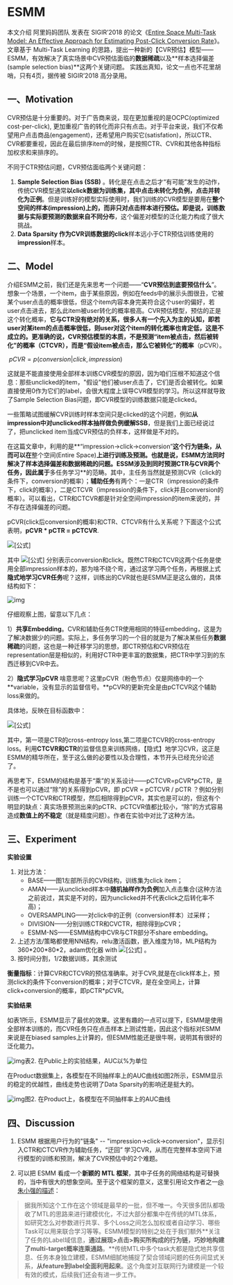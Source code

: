 # ESMM

本文介绍 阿里妈妈团队 发表在 SIGIR’2018 的论文《[Entire Space Multi-Task Model: An Eﬀective Approach for Estimating Post-Click Conversion Rate](https://link.zhihu.com/?target=https%3A//arxiv.org/abs/1804.07931)》。文章基于 Multi-Task Learning 的思路，提出一种新的【CVR预估】模型——ESMM，有效解决了真实场景中CVR预估面临的**数据稀疏**以及**样本选择偏差(sample selection bias)**这两个关键问题。 实践出真知，论文一点也不花里胡哨，只有4页，据传被 SIGIR’2018 高分录用。

## 一、Motivation

CVR预估是十分重要的。对于广告商来说，现在更加重视的是OCPC(optimized cost-per-click), 更加重视广告的转化而非只有点击。对于平台来说，我们不仅希望用户点击商品(engagement)，还希望用户购买它(satisfation)，所以CTR、CVR都要重视，因此在最后排序item的时候，是按照CTR、CVR和其他各种指标加权求和来排序的。

不同于CTR预估问题，CVR预估面临两个关键问题：

1. **Sample Selection Bias (SSB)** 。转化是在点击之后才“有可能”发生的动作，传统CVR模型通常**以click数据为训练集，其中点击未转化为负例，点击并转化为正例**。但是训练好的模型实际使用时，我们训练的CVR模型是要用在**整个空间的样本(impression)**上的，而非只对点击样本进行预估。即是说，训练数据与实际要预测的数据**来自不同分布**，这个偏差对模型的泛化能力构成了很大挑战。
2. **Data Sparsity **作为CVR训练数据的**click**样本远小于CTR预估训练使用的**impression**样本。



## 二、Model

介绍ESMM之前，我们还是先来思考一个问题——“**CVR预估到底要预估什么**”。想象一个场景，一个item，由于某些原因，例如在feeds中的展示头图很丑，它被某个user点击的概率很低，但这个item内容本身完美符合这个user的偏好，若user点击进去，那么此item被user转化的概率极高。CVR预估模型，预估的正是这个转化概率，**它与CTR没有绝对的关系，很多人有一个先入为主的认知，即若user对某item的点击概率很低，则user对这个item的转化概率也肯定低，这是不成立的。**更准确的说，**CVR预估模型的本质，不是预测“item被点击，然后被转化”的概率**（CTCVR）**，而是“假设item被点击，那么它被转化”的概率**（pCVR）。

​                                                               $pCVR = p(conversion|click,impression)$

这就是不能直接使用全部样本训练CVR模型的原因，因为咱们压根不知道这个信息：那些unclicked的item，"假设"他们被user点击了，它们是否会被转化。如果直接使用0作为它们的label，会很大程度上误导CVR模型的学习。所以这样就导致了Sample Selection Bias问题，即CVR模型的训练数据只能是clicked。

一些策略试图缓解CVR训练时样本空间只是clicked的这个问题，例如**从impression中对unclicked样本抽样做负例缓解SSB**，但是我们上面已经说过了，把unclicked item当成CVR预估的负样本，这样做是不对的。



在这篇文章中，利用的是**“impression->click->conversion”**这个行为链条，从而可以在**整个空间(Entire Space)**上进行训练及预测。也就是说，ESMM方法同时解决了样本选择偏差和数据稀疏的问题。ESSM涉及到同时预测CTR与CVR两个任务，因此属于**多任务学习**的范畴。其中，主任务当然就是预测CVR（click的条件下，conversion的概率）；**辅助任务**有两个：一是CTR（impression的条件下，click的概率），二是CTCVR（impression的条件下，click并且conversion的概率）。可以看出，CTR和CTCVR都是针对全空间impression的item来说的，并不存在选择偏差的问题。

pCVR(click后conversion的概率)和CTR、CTCVR有什么关系呢？下面这个公式表明，**pCVR * pCTR = pCTCVR**.

![[公式]](https://www.zhihu.com/equation?tex=%5Cunderbrace%7B+p%28z%5C%26y%3D1+%7C+%5Cbm%7Bx%7D%29+%7D_%7BpCTCVR%7D+%3D+%5Cunderbrace%7B+p%28z%3D1+%7Cy%3D1%2C+%5Cbm%7Bx%7D%29++%7D_%7BpCVR%7D+~+%5Cunderbrace%7B+p%28y%3D1+%7C+%5Cbm%7Bx%7D%29++%7D_%7BpCTR%7D%2C++~~~~~~~~~~~~~~~~~~~~~~~%281%29)

其中 ![[公式]](https://www.zhihu.com/equation?tex=z%2Cy) 分别表示conversion和click。既然CTR和CTCVR这两个任务是使用全部impression样本的，那为啥不绕个弯，通过这学习两个任务，再根据上式**隐式地学习CVR任务**呢？这样，训练出的CVR就也是ESMM正是这么做的，具体结构如下：

![img](https://pic2.zhimg.com/80/v2-d999a47e9ebfcc3fe1b61559b421e2c9_1440w.jpg)                   

仔细观察上图，留意以下几点：

1）**共享Embedding**。CVR和辅助任务CTR使用相同的特征embedding，这是为了解决数据少的问题。实际上，多任务学习的一个目的就是为了解决某些任务**数据稀疏**的问题，这也是一种迁移学习的思想，即CTR预估和CVR预估在representation层是相似的，利用好CTR中更丰富的数据集，把CTR中学习到的东西迁移到CVR中去。

2）**隐式学习pCVR** 啥意思呢？这里pCVR（粉色节点）仅是网络中的一个**variable，没有显示的监督信号。**pCVR的更新完全是由pCTCVR这个辅助loss来做的。

具体地，反映在目标函数中：

![[公式]](https://www.zhihu.com/equation?tex=L%28%5Ctheta_%7Bcvr%7D%2C+%5Ctheta_%7Bctr%7D%29+%3D+%5Csum_%7Bi%3D1%7D%5E%7BN%7D+l+%28+y_i%2C+f%28%5Cbm%7Bx%7D_i%3B%5Ctheta_%7Bctr%7D%29+%29+%2B+%5Csum_%7Bi%3D1%7D%5E%7BN%7D+l+%28+y_i%5C%26z_i%2C+f%28%5Cbm%7Bx%7D_i%3B%5Ctheta_%7Bctr%7D%29%2Af%28%5Cbm%7Bx%7D_i%3B%5Ctheta_%7Bcvr%7D+%29%29+%EF%BC%8C)

其中，第一项是CTR的cross-entropy loss,第二项是CTCVR的cross-entropy loss。利用**CTCVR和CTR**的监督信息来训练网络，【隐式】地学习CVR，这正是ESMM的精华所在，至于这么做的必要性以及合理性，本节开头已经充分论述了。

再思考下，ESMM的结构是基于“乘”的关系设计——pCTCVR=pCVR*pCTR，是不是也可以通过“除”的关系得到pCVR，即 pCVR = pCTCVR / pCTR ？例如分别训练一个CTCVR和CTR模型，然后相除得到pCVR，其实也是可以的，但这有个明显的缺点：真实场景预测出来的pCTR、pCTCVR值都比较小，“除”的方式容易造成**数值上的不稳定**（就是精度问题）。作者在实验中对比了这种方法。

## 三、Experiment

**实验设置**

1. 对比方法：
   - BASE——图1左部所示的CVR结构，训练集为click item；
   - AMAN——从unclicked样本中**随机抽样作为负例**加入点击集合(这种方法之前说过，其实是不对的，因为unclicked并不代表click之后转化率不高)；
   - OVERSAMPLING——对click中的正例（conversion样本）过采样；
   - DIVISION——分别训练CTR和CVCTR，相除得到pCVR；
   - ESMM-NS——ESMM结构中CVR与CTR部分不share embedding。
2. 上述方法/策略都使用NN结构，relu激活函数，嵌入维度为18，MLP结构为360\*200\*80\*2，adam优化器 with ![[公式]](https://www.zhihu.com/equation?tex=%5Cbeta_1%3D0.9%2C+%5Cbeta_2%3D0.999%2C+%5Cepsilon%3D10%5E%7B-8%7D) 。
3. 按时间分割，1/2数据训练，其余测试

**衡量指标**：计算CVR和CTCVR的预估准确率。对于CVR,就是在click样本上，预测click的条件下conversion的概率；对于CTCVR，是在全空间上，计算click+conversion的概率，即pCTR*pCVR。

**实验结果**

如表1所示，ESMM显示了最优的效果。这里有趣的一点可以提下，ESMM是使用全部样本训练的，而CVR任务只在点击样本上测试性能，因此这个指标对ESMM来说是在biased samples上计算的，但ESMM性能还是很牛啊，说明其有很好的泛化能力。

![img](https://pic1.zhimg.com/80/v2-d8dcadaf947d25dbce48fca415d4c368_1440w.jpg)表2. 在Public上的实验结果，AUC以%为单位

在Product数据集上，各模型在不同抽样率上的AUC曲线如图2所示，ESMM显示的稳定的优越性，曲线走势也说明了Data Sparsity的影响还是挺大的。

![img](https://pic1.zhimg.com/80/v2-7c79179865aad9288b1a8ba6139e0844_1440w.jpg)图2. 在Product上，各模型在不同抽样率上的AUC曲线

## 四、Discussion

1. ESMM 根据用户行为的"链条" -- "impression->click->conversion"，显示引入CTR和CTCVR作为辅助任务，“迂回” 学习CVR，从而在完整样本空间下进行模型的训练和预测，解决了CVR预估中的2个难题。

2. 可以把 ESMM 看成一个**新颖的 MTL 框架**，其中子任务的网络结构是可替换的，当中有很大的想象空间。至于这个框架的意义，这里引用论文作者之一[@朱小强的描述](https://zhuanlan.zhihu.com/p/54822778)：

> 据我所知这个工作在这个领域是最早的一批，但不唯一。今天很多团队都吸收了MTL的思路来进行建模优化，不过大部分都集中在传统的MTL体系，如研究怎么对参数进行共享、多个Loss之间怎么加权或者自动学习、哪些Task可以用来联合学习等等。ESMM模型的特别之处在于我们额外**关注了任务的Label域信息，**通过展现>点击>购买所构成的行为链，巧妙地构建了multi-target概率连乘通路**。**传统MTL中多个task大都是隐式地共享信息、任务本身独立建模，ESMM细腻地捕捉了契合领域问题的任务间显式关系，**从feature到label全面利用起来**。这个角度对互联网行为建模是一个较有效的模式，后续我们还会有进一步工作。